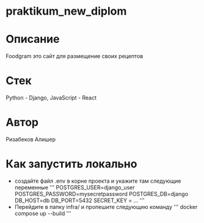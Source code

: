 # praktikum_new_diplom
# Описание
Foodgram это сайт для размещение своих рецептов
# Стек
Python - Django, JavaScript - React
# Автор
Ризабеков Алишер
# Как запустить локально
- создайте файл .env в корне проекта и укажите там следующие переменные
'''
POSTGRES_USER=django_user
POSTGRES_PASSWORD=mysecretpassword
POSTGRES_DB=django
DB_HOST=db
DB_PORT=5432
SECRET_KEY = ...
'''
- Перейдите в папку infra/ и пропешите следующию команду
'''
docker compose up --build
'''